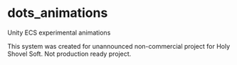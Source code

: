 # dots_animations
Unity ECS experimental animations

This system was created for unannounced non-commercial project for Holy Shovel Soft. Not production ready project.
